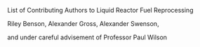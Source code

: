 List of Contributing Authors to Liquid Reactor Fuel Reprocessing

Riley Benson,
Alexander Gross,
Alexander Swenson,

and under careful advisement of Professor Paul Wilson
